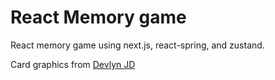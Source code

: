 # React Memory game

React memory game using next.js, react-spring, and zustand. 

Card graphics from [Devlyn JD](https://greebles.itch.io/pixel-plebes)